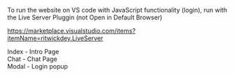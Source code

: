 To run the website on VS code with JavaScript functionality (login), run with the Live Server Pluggin (not Open in Default Browser)  

https://marketplace.visualstudio.com/items?itemName=ritwickdey.LiveServer  

Index - Intro Page  
Chat - Chat Page  
Modal - Login popup  
